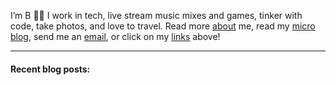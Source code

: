 I’m B 👋🏽 I work in tech, live stream music mixes and games, tinker with code, take photos, and love to travel. Read more [about](/about) me, read my [micro blog](https://blog.binarydigit.cafe/), send me an <a href="mailto:hi@binarydigit.cafe" rel="me">email</a>, or click on  my [links](https://links.binarydigit.cafe/) above!

<hr>

#### Recent blog posts:
<script src="//rss.binarydigit.photos/?url=https%3A%2F%2Fblog.binarydigit.cafe%2Ffeed%2F%3Ftype%3Drss&detail=&limit=3&showtitle=false&showicon=true&type=js"></script>
